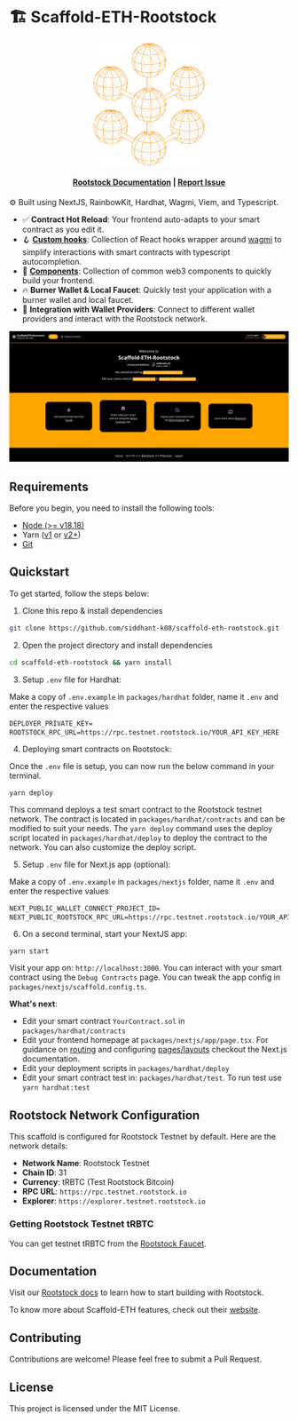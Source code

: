 # 🏗 Scaffold-ETH-Rootstock

<div align="center">
<img src="packages/nextjs/public/rootstock.svg" width="200" />
</div>

<h4 align="center">
  <a href="https://docs.rootstock.io">Rootstock Documentation</a>
  | <a href="https://github.com/rootstock/scaffold-eth-rootstock/issues">Report Issue</a>
</h4>

⚙️ Built using NextJS, RainbowKit, Hardhat, Wagmi, Viem, and Typescript.

-   ✅ **Contract Hot Reload**: Your frontend auto-adapts to your smart contract as you edit it.
-   🪝 **[Custom hooks](https://docs.scaffoldeth.io/hooks/)**: Collection of React hooks wrapper around [wagmi](https://wagmi.sh/) to simplify interactions with smart contracts with typescript autocompletion.
-   🧱 [**Components**](https://docs.scaffoldeth.io/components/): Collection of common web3 components to quickly build your frontend.
-   🔥 **Burner Wallet & Local Faucet**: Quickly test your application with a burner wallet and local faucet.
-   🔐 **Integration with Wallet Providers**: Connect to different wallet providers and interact with the Rootstock network.

![Front Page](.github/assets/front_page.png)

## Requirements

Before you begin, you need to install the following tools:

-   [Node (>= v18.18)](https://nodejs.org/en/download/)
-   Yarn ([v1](https://classic.yarnpkg.com/en/docs/install/) or [v2+](https://yarnpkg.com/getting-started/install))
-   [Git](https://git-scm.com/downloads)

## Quickstart

To get started, follow the steps below:

1. Clone this repo & install dependencies

```sh
git clone https://github.com/siddhant-k08/scaffold-eth-rootstock.git
```

2. Open the project directory and install dependencies

```sh
cd scaffold-eth-rootstock && yarn install
```

3. Setup `.env` file for Hardhat:

Make a copy of `.env.example` in `packages/hardhat` folder, name it `.env` and enter the respective values

```
DEPLOYER_PRIVATE_KEY=
ROOTSTOCK_RPC_URL=https://rpc.testnet.rootstock.io/YOUR_API_KEY_HERE
```

4. Deploying smart contracts on Rootstock:

Once the `.env` file is setup, you can now run the below command in your terminal.

```sh
yarn deploy
```

This command deploys a test smart contract to the Rootstock testnet network. The contract is located in `packages/hardhat/contracts` and can be modified to suit your needs. The `yarn deploy` command uses the deploy script located in `packages/hardhat/deploy` to deploy the contract to the network. You can also customize the deploy script.

5. Setup `.env` file for Next.js app (optional):

Make a copy of `.env.example` in `packages/nextjs` folder, name it `.env` and enter the respective values

```
NEXT_PUBLIC_WALLET_CONNECT_PROJECT_ID=
NEXT_PUBLIC_ROOTSTOCK_RPC_URL=https://rpc.testnet.rootstock.io/YOUR_API_KEY_HERE
```

6. On a second terminal, start your NextJS app:

```
yarn start
```

Visit your app on: `http://localhost:3000`. You can interact with your smart contract using the `Debug Contracts` page. You can tweak the app config in `packages/nextjs/scaffold.config.ts`.

**What's next**:

-   Edit your smart contract `YourContract.sol` in `packages/hardhat/contracts`
-   Edit your frontend homepage at `packages/nextjs/app/page.tsx`. For guidance on [routing](https://nextjs.org/docs/app/building-your-application/routing/defining-routes) and configuring [pages/layouts](https://nextjs.org/docs/app/building-your-application/routing/pages-and-layouts) checkout the Next.js documentation.
-   Edit your deployment scripts in `packages/hardhat/deploy`
-   Edit your smart contract test in: `packages/hardhat/test`. To run test use `yarn hardhat:test`

## Rootstock Network Configuration

This scaffold is configured for Rootstock Testnet by default. Here are the network details:

- **Network Name**: Rootstock Testnet
- **Chain ID**: 31
- **Currency**: tRBTC (Test Rootstock Bitcoin)
- **RPC URL**: `https://rpc.testnet.rootstock.io`
- **Explorer**: `https://explorer.testnet.rootstock.io`

### Getting Rootstock Testnet tRBTC

You can get testnet tRBTC from the [Rootstock Faucet](https://faucet.rootstock.io/).

## Documentation

Visit our [Rootstock docs](https://docs.rootstock.io) to learn how to start building with Rootstock.

To know more about Scaffold-ETH features, check out their [website](https://scaffoldeth.io).

## Contributing

Contributions are welcome! Please feel free to submit a Pull Request.

## License

This project is licensed under the MIT License.
